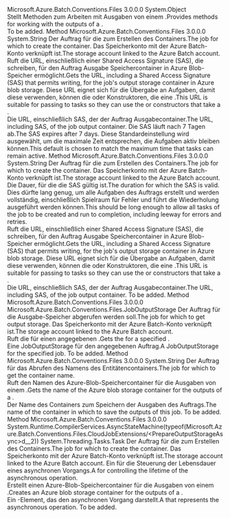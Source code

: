 <Type Name="CloudJobExtensions" FullName="Microsoft.Azure.Batch.Conventions.Files.CloudJobExtensions">
  <TypeSignature Language="C#" Value="public static class CloudJobExtensions" />
  <TypeSignature Language="ILAsm" Value=".class public auto ansi abstract sealed beforefieldinit CloudJobExtensions extends System.Object" />
  <TypeSignature Language="DocId" Value="T:Microsoft.Azure.Batch.Conventions.Files.CloudJobExtensions" />
  <TypeSignature Language="VB.NET" Value="Public Module CloudJobExtensions" />
  <TypeSignature Language="F#" Value="type CloudJobExtensions = class" />
  <AssemblyInfo>
    <AssemblyName>Microsoft.Azure.Batch.Conventions.Files</AssemblyName>
    <AssemblyVersion>3.0.0.0</AssemblyVersion>
  </AssemblyInfo>
  <Base>
    <BaseTypeName>System.Object</BaseTypeName>
  </Base>
  <Interfaces />
  <Docs>
    <summary>
            <span data-ttu-id="f8618-101">Stellt Methoden zum Arbeiten mit Ausgaben von einem <see cref="T:Microsoft.Azure.Batch.CloudJob" />.</span><span class="sxs-lookup"><span data-stu-id="f8618-101">Provides methods for working with the outputs of a <see cref="T:Microsoft.Azure.Batch.CloudJob" />.</span></span>
            </summary>
    <remarks>To be added.</remarks>
  </Docs>
  <Members>
    <Member MemberName="GetOutputStorageContainerUrl">
      <MemberSignature Language="C#" Value="public static string GetOutputStorageContainerUrl (this Microsoft.Azure.Batch.CloudJob job, Microsoft.WindowsAzure.Storage.CloudStorageAccount storageAccount);" />
      <MemberSignature Language="ILAsm" Value=".method public static hidebysig string GetOutputStorageContainerUrl(class Microsoft.Azure.Batch.CloudJob job, class Microsoft.WindowsAzure.Storage.CloudStorageAccount storageAccount) cil managed" />
      <MemberSignature Language="DocId" Value="M:Microsoft.Azure.Batch.Conventions.Files.CloudJobExtensions.GetOutputStorageContainerUrl(Microsoft.Azure.Batch.CloudJob,Microsoft.WindowsAzure.Storage.CloudStorageAccount)" />
      <MemberSignature Language="VB.NET" Value="&lt;Extension()&gt;&#xA;Public Function GetOutputStorageContainerUrl (job As CloudJob, storageAccount As CloudStorageAccount) As String" />
      <MemberSignature Language="F#" Value="static member GetOutputStorageContainerUrl : Microsoft.Azure.Batch.CloudJob * Microsoft.WindowsAzure.Storage.CloudStorageAccount -&gt; string" Usage="Microsoft.Azure.Batch.Conventions.Files.CloudJobExtensions.GetOutputStorageContainerUrl (job, storageAccount)" />
      <MemberType>Method</MemberType>
      <AssemblyInfo>
        <AssemblyName>Microsoft.Azure.Batch.Conventions.Files</AssemblyName>
        <AssemblyVersion>3.0.0.0</AssemblyVersion>
      </AssemblyInfo>
      <ReturnValue>
        <ReturnType>System.String</ReturnType>
      </ReturnValue>
      <Parameters>
        <Parameter Name="job" Type="Microsoft.Azure.Batch.CloudJob" RefType="this" />
        <Parameter Name="storageAccount" Type="Microsoft.WindowsAzure.Storage.CloudStorageAccount" />
      </Parameters>
      <Docs>
        <param name="job"><span data-ttu-id="f8618-102">Der Auftrag für die zum Erstellen des Containers.</span><span class="sxs-lookup"><span data-stu-id="f8618-102">The job for which to create the container.</span></span></param>
        <param name="storageAccount"><span data-ttu-id="f8618-103">Das Speicherkonto mit der Azure Batch-Konto verknüpft ist.</span><span class="sxs-lookup"><span data-stu-id="f8618-103">The storage account linked to the Azure Batch account.</span></span></param>
        <summary>
            <span data-ttu-id="f8618-104">Ruft die URL, einschließlich einer Shared Access Signature (SAS), die schreiben, für den Auftrag Ausgabe Speichercontainer in Azure Blob-Speicher ermöglicht.</span><span class="sxs-lookup"><span data-stu-id="f8618-104">Gets the URL, including a Shared Access Signature (SAS) that permits writing, for the job's output storage container in Azure blob storage.</span></span> <span data-ttu-id="f8618-105">Diese URL eignet sich für die Übergabe an Aufgaben, damit diese verwenden, können die <see cref="M:Microsoft.Azure.Batch.Conventions.Files.JobOutputStorage.#ctor(System.Uri)" /> oder <see cref="M:Microsoft.Azure.Batch.Conventions.Files.TaskOutputStorage.#ctor(System.Uri,System.String)" /> Konstruktoren, die eine <see cref="T:System.Uri" />.</span><span class="sxs-lookup"><span data-stu-id="f8618-105">This URL is suitable for passing to tasks so they can use the <see cref="M:Microsoft.Azure.Batch.Conventions.Files.JobOutputStorage.#ctor(System.Uri)" /> or <see cref="M:Microsoft.Azure.Batch.Conventions.Files.TaskOutputStorage.#ctor(System.Uri,System.String)" /> constructors that take a <see cref="T:System.Uri" />.</span></span>
            </summary>
        <returns><span data-ttu-id="f8618-106">Die URL, einschließlich SAS, der der Auftrag Ausgabecontainer.</span><span class="sxs-lookup"><span data-stu-id="f8618-106">The URL, including SAS, of the job output container.</span></span></returns>
        <remarks><span data-ttu-id="f8618-107">Die SAS läuft nach 7 Tagen ab.</span><span class="sxs-lookup"><span data-stu-id="f8618-107">The SAS expires after 7 days.</span></span> <span data-ttu-id="f8618-108">Diese Standardeinstellung wird ausgewählt, um die maximale Zeit entsprechen, die Aufgaben aktiv bleiben können.</span><span class="sxs-lookup"><span data-stu-id="f8618-108">This default is chosen to match the maximum time that tasks can remain active.</span></span></remarks>
      </Docs>
    </Member>
    <Member MemberName="GetOutputStorageContainerUrl">
      <MemberSignature Language="C#" Value="public static string GetOutputStorageContainerUrl (this Microsoft.Azure.Batch.CloudJob job, Microsoft.WindowsAzure.Storage.CloudStorageAccount storageAccount, TimeSpan expiryTime);" />
      <MemberSignature Language="ILAsm" Value=".method public static hidebysig string GetOutputStorageContainerUrl(class Microsoft.Azure.Batch.CloudJob job, class Microsoft.WindowsAzure.Storage.CloudStorageAccount storageAccount, valuetype System.TimeSpan expiryTime) cil managed" />
      <MemberSignature Language="DocId" Value="M:Microsoft.Azure.Batch.Conventions.Files.CloudJobExtensions.GetOutputStorageContainerUrl(Microsoft.Azure.Batch.CloudJob,Microsoft.WindowsAzure.Storage.CloudStorageAccount,System.TimeSpan)" />
      <MemberSignature Language="VB.NET" Value="&lt;Extension()&gt;&#xA;Public Function GetOutputStorageContainerUrl (job As CloudJob, storageAccount As CloudStorageAccount, expiryTime As TimeSpan) As String" />
      <MemberSignature Language="F#" Value="static member GetOutputStorageContainerUrl : Microsoft.Azure.Batch.CloudJob * Microsoft.WindowsAzure.Storage.CloudStorageAccount * TimeSpan -&gt; string" Usage="Microsoft.Azure.Batch.Conventions.Files.CloudJobExtensions.GetOutputStorageContainerUrl (job, storageAccount, expiryTime)" />
      <MemberType>Method</MemberType>
      <AssemblyInfo>
        <AssemblyName>Microsoft.Azure.Batch.Conventions.Files</AssemblyName>
        <AssemblyVersion>3.0.0.0</AssemblyVersion>
      </AssemblyInfo>
      <ReturnValue>
        <ReturnType>System.String</ReturnType>
      </ReturnValue>
      <Parameters>
        <Parameter Name="job" Type="Microsoft.Azure.Batch.CloudJob" RefType="this" />
        <Parameter Name="storageAccount" Type="Microsoft.WindowsAzure.Storage.CloudStorageAccount" />
        <Parameter Name="expiryTime" Type="System.TimeSpan" />
      </Parameters>
      <Docs>
        <param name="job"><span data-ttu-id="f8618-109">Der Auftrag für die zum Erstellen des Containers.</span><span class="sxs-lookup"><span data-stu-id="f8618-109">The job for which to create the container.</span></span></param>
        <param name="storageAccount"><span data-ttu-id="f8618-110">Das Speicherkonto mit der Azure Batch-Konto verknüpft ist.</span><span class="sxs-lookup"><span data-stu-id="f8618-110">The storage account linked to the Azure Batch account.</span></span></param>
        <param name="expiryTime"><span data-ttu-id="f8618-111">Die Dauer, für die die SAS gültig ist.</span><span class="sxs-lookup"><span data-stu-id="f8618-111">The duration for which the SAS is valid.</span></span>  <span data-ttu-id="f8618-112">Dies dürfte lang genug, um alle Aufgaben des Auftrags erstellt und werden vollständig, einschließlich Spielraum für Fehler und führt die Wiederholung ausgeführt werden können.</span><span class="sxs-lookup"><span data-stu-id="f8618-112">This should be long enough to allow all tasks of the job to be created and run to completion, including leeway for errors and retries.</span></span></param>
        <summary>
            <span data-ttu-id="f8618-113">Ruft die URL, einschließlich einer Shared Access Signature (SAS), die schreiben, für den Auftrag Ausgabe Speichercontainer in Azure Blob-Speicher ermöglicht.</span><span class="sxs-lookup"><span data-stu-id="f8618-113">Gets the URL, including a Shared Access Signature (SAS) that permits writing, for the job's output storage container in Azure blob storage.</span></span> <span data-ttu-id="f8618-114">Diese URL eignet sich für die Übergabe an Aufgaben, damit diese verwenden, können die <see cref="M:Microsoft.Azure.Batch.Conventions.Files.JobOutputStorage.#ctor(System.Uri)" /> oder <see cref="M:Microsoft.Azure.Batch.Conventions.Files.TaskOutputStorage.#ctor(System.Uri,System.String)" /> Konstruktoren, die eine <see cref="T:System.Uri" />.</span><span class="sxs-lookup"><span data-stu-id="f8618-114">This URL is suitable for passing to tasks so they can use the <see cref="M:Microsoft.Azure.Batch.Conventions.Files.JobOutputStorage.#ctor(System.Uri)" /> or <see cref="M:Microsoft.Azure.Batch.Conventions.Files.TaskOutputStorage.#ctor(System.Uri,System.String)" /> constructors that take a <see cref="T:System.Uri" />.</span></span>
            </summary>
        <returns><span data-ttu-id="f8618-115">Die URL, einschließlich SAS, der der Auftrag Ausgabecontainer.</span><span class="sxs-lookup"><span data-stu-id="f8618-115">The URL, including SAS, of the job output container.</span></span></returns>
        <remarks>To be added.</remarks>
      </Docs>
    </Member>
    <Member MemberName="OutputStorage">
      <MemberSignature Language="C#" Value="public static Microsoft.Azure.Batch.Conventions.Files.JobOutputStorage OutputStorage (this Microsoft.Azure.Batch.CloudJob job, Microsoft.WindowsAzure.Storage.CloudStorageAccount storageAccount);" />
      <MemberSignature Language="ILAsm" Value=".method public static hidebysig class Microsoft.Azure.Batch.Conventions.Files.JobOutputStorage OutputStorage(class Microsoft.Azure.Batch.CloudJob job, class Microsoft.WindowsAzure.Storage.CloudStorageAccount storageAccount) cil managed" />
      <MemberSignature Language="DocId" Value="M:Microsoft.Azure.Batch.Conventions.Files.CloudJobExtensions.OutputStorage(Microsoft.Azure.Batch.CloudJob,Microsoft.WindowsAzure.Storage.CloudStorageAccount)" />
      <MemberSignature Language="VB.NET" Value="&lt;Extension()&gt;&#xA;Public Function OutputStorage (job As CloudJob, storageAccount As CloudStorageAccount) As JobOutputStorage" />
      <MemberSignature Language="F#" Value="static member OutputStorage : Microsoft.Azure.Batch.CloudJob * Microsoft.WindowsAzure.Storage.CloudStorageAccount -&gt; Microsoft.Azure.Batch.Conventions.Files.JobOutputStorage" Usage="Microsoft.Azure.Batch.Conventions.Files.CloudJobExtensions.OutputStorage (job, storageAccount)" />
      <MemberType>Method</MemberType>
      <AssemblyInfo>
        <AssemblyName>Microsoft.Azure.Batch.Conventions.Files</AssemblyName>
        <AssemblyVersion>3.0.0.0</AssemblyVersion>
      </AssemblyInfo>
      <ReturnValue>
        <ReturnType>Microsoft.Azure.Batch.Conventions.Files.JobOutputStorage</ReturnType>
      </ReturnValue>
      <Parameters>
        <Parameter Name="job" Type="Microsoft.Azure.Batch.CloudJob" RefType="this" />
        <Parameter Name="storageAccount" Type="Microsoft.WindowsAzure.Storage.CloudStorageAccount" />
      </Parameters>
      <Docs>
        <param name="job"><span data-ttu-id="f8618-116">Der Auftrag für die Ausgabe-Speicher abgerufen werden soll.</span><span class="sxs-lookup"><span data-stu-id="f8618-116">The job for which to get output storage.</span></span></param>
        <param name="storageAccount"><span data-ttu-id="f8618-117">Das Speicherkonto mit der Azure Batch-Konto verknüpft ist.</span><span class="sxs-lookup"><span data-stu-id="f8618-117">The storage account linked to the Azure Batch account.</span></span></param>
        <summary>
            <span data-ttu-id="f8618-118">Ruft die <see cref="T:Microsoft.Azure.Batch.Conventions.Files.JobOutputStorage" /> für einen angegebenen <see cref="T:Microsoft.Azure.Batch.CloudJob" />.</span><span class="sxs-lookup"><span data-stu-id="f8618-118">Gets the <see cref="T:Microsoft.Azure.Batch.Conventions.Files.JobOutputStorage" /> for a specified <see cref="T:Microsoft.Azure.Batch.CloudJob" />.</span></span>
            </summary>
        <returns><span data-ttu-id="f8618-119">Eine JobOutputStorage für den angegebenen Auftrag.</span><span class="sxs-lookup"><span data-stu-id="f8618-119">A JobOutputStorage for the specified job.</span></span></returns>
        <remarks>To be added.</remarks>
      </Docs>
    </Member>
    <Member MemberName="OutputStorageContainerName">
      <MemberSignature Language="C#" Value="public static string OutputStorageContainerName (this Microsoft.Azure.Batch.CloudJob job);" />
      <MemberSignature Language="ILAsm" Value=".method public static hidebysig string OutputStorageContainerName(class Microsoft.Azure.Batch.CloudJob job) cil managed" />
      <MemberSignature Language="DocId" Value="M:Microsoft.Azure.Batch.Conventions.Files.CloudJobExtensions.OutputStorageContainerName(Microsoft.Azure.Batch.CloudJob)" />
      <MemberSignature Language="VB.NET" Value="&lt;Extension()&gt;&#xA;Public Function OutputStorageContainerName (job As CloudJob) As String" />
      <MemberSignature Language="F#" Value="static member OutputStorageContainerName : Microsoft.Azure.Batch.CloudJob -&gt; string" Usage="Microsoft.Azure.Batch.Conventions.Files.CloudJobExtensions.OutputStorageContainerName job" />
      <MemberType>Method</MemberType>
      <AssemblyInfo>
        <AssemblyName>Microsoft.Azure.Batch.Conventions.Files</AssemblyName>
        <AssemblyVersion>3.0.0.0</AssemblyVersion>
      </AssemblyInfo>
      <ReturnValue>
        <ReturnType>System.String</ReturnType>
      </ReturnValue>
      <Parameters>
        <Parameter Name="job" Type="Microsoft.Azure.Batch.CloudJob" RefType="this" />
      </Parameters>
      <Docs>
        <param name="job"><span data-ttu-id="f8618-120">Der Auftrag für das Abrufen des Namens des Entitätencontainers.</span><span class="sxs-lookup"><span data-stu-id="f8618-120">The job for which to get the container name.</span></span></param>
        <summary>
            <span data-ttu-id="f8618-121">Ruft den Namen des Azure-Blob-Speichercontainer für die Ausgaben von einem <see cref="T:Microsoft.Azure.Batch.CloudJob" />.</span><span class="sxs-lookup"><span data-stu-id="f8618-121">Gets the name of the Azure blob storage container for the outputs of a <see cref="T:Microsoft.Azure.Batch.CloudJob" />.</span></span>
            </summary>
        <returns><span data-ttu-id="f8618-122">Der Name des Containers zum Speichern der Ausgaben des Auftrags.</span><span class="sxs-lookup"><span data-stu-id="f8618-122">The name of the container in which to save the outputs of this job.</span></span></returns>
        <remarks>To be added.</remarks>
      </Docs>
    </Member>
    <Member MemberName="PrepareOutputStorageAsync">
      <MemberSignature Language="C#" Value="public static System.Threading.Tasks.Task PrepareOutputStorageAsync (this Microsoft.Azure.Batch.CloudJob job, Microsoft.WindowsAzure.Storage.CloudStorageAccount storageAccount, System.Threading.CancellationToken cancellationToken = null);" />
      <MemberSignature Language="ILAsm" Value=".method public static hidebysig class System.Threading.Tasks.Task PrepareOutputStorageAsync(class Microsoft.Azure.Batch.CloudJob job, class Microsoft.WindowsAzure.Storage.CloudStorageAccount storageAccount, valuetype System.Threading.CancellationToken cancellationToken) cil managed" />
      <MemberSignature Language="DocId" Value="M:Microsoft.Azure.Batch.Conventions.Files.CloudJobExtensions.PrepareOutputStorageAsync(Microsoft.Azure.Batch.CloudJob,Microsoft.WindowsAzure.Storage.CloudStorageAccount,System.Threading.CancellationToken)" />
      <MemberSignature Language="F#" Value="static member PrepareOutputStorageAsync : Microsoft.Azure.Batch.CloudJob * Microsoft.WindowsAzure.Storage.CloudStorageAccount * System.Threading.CancellationToken -&gt; System.Threading.Tasks.Task" Usage="Microsoft.Azure.Batch.Conventions.Files.CloudJobExtensions.PrepareOutputStorageAsync (job, storageAccount, cancellationToken)" />
      <MemberType>Method</MemberType>
      <AssemblyInfo>
        <AssemblyName>Microsoft.Azure.Batch.Conventions.Files</AssemblyName>
        <AssemblyVersion>3.0.0.0</AssemblyVersion>
      </AssemblyInfo>
      <Attributes>
        <Attribute>
          <AttributeName>System.Runtime.CompilerServices.AsyncStateMachine(typeof(Microsoft.Azure.Batch.Conventions.Files.CloudJobExtensions/&lt;PrepareOutputStorageAsync&gt;d__2))</AttributeName>
        </Attribute>
      </Attributes>
      <ReturnValue>
        <ReturnType>System.Threading.Tasks.Task</ReturnType>
      </ReturnValue>
      <Parameters>
        <Parameter Name="job" Type="Microsoft.Azure.Batch.CloudJob" RefType="this" />
        <Parameter Name="storageAccount" Type="Microsoft.WindowsAzure.Storage.CloudStorageAccount" />
        <Parameter Name="cancellationToken" Type="System.Threading.CancellationToken" />
      </Parameters>
      <Docs>
        <param name="job"><span data-ttu-id="f8618-123">Der Auftrag für die zum Erstellen des Containers.</span><span class="sxs-lookup"><span data-stu-id="f8618-123">The job for which to create the container.</span></span></param>
        <param name="storageAccount"><span data-ttu-id="f8618-124">Das Speicherkonto mit der Azure Batch-Konto verknüpft ist.</span><span class="sxs-lookup"><span data-stu-id="f8618-124">The storage account linked to the Azure Batch account.</span></span></param>
        <param name="cancellationToken"><span data-ttu-id="f8618-125">Ein <see cref="T:System.Threading.CancellationToken" /> für die Steuerung der Lebensdauer eines asynchronen Vorgangs.</span><span class="sxs-lookup"><span data-stu-id="f8618-125">A <see cref="T:System.Threading.CancellationToken" /> for controlling the lifetime of the asynchronous operation.</span></span></param>
        <summary>
            <span data-ttu-id="f8618-126">Erstellt einen Azure-Blob-Speichercontainer für die Ausgaben von einem <see cref="T:Microsoft.Azure.Batch.CloudJob" />.</span><span class="sxs-lookup"><span data-stu-id="f8618-126">Creates an Azure blob storage container for the outputs of a <see cref="T:Microsoft.Azure.Batch.CloudJob" />.</span></span>
            </summary>
        <returns><span data-ttu-id="f8618-127">Ein <see cref="T:System.Threading.Tasks.Task" />-Element, das den asynchronen Vorgang darstellt.</span><span class="sxs-lookup"><span data-stu-id="f8618-127">A <see cref="T:System.Threading.Tasks.Task" /> that represents the asynchronous operation.</span></span></returns>
        <remarks>To be added.</remarks>
      </Docs>
    </Member>
  </Members>
</Type>
